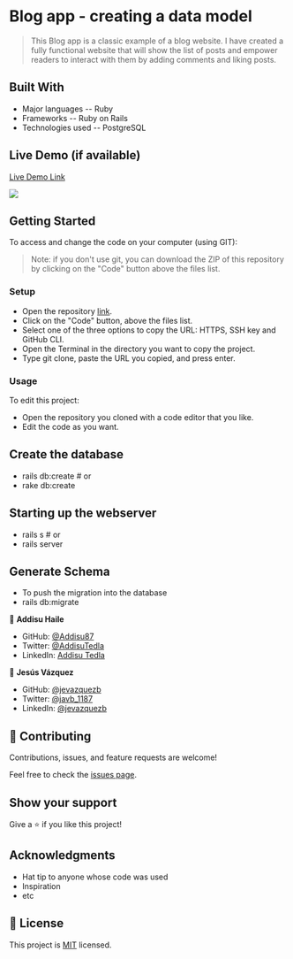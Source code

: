 # Blog app - creating a data model

> This Blog app is a classic example of a blog website. I have created a fully functional website that will show the list of posts and empower readers to interact with them by adding comments and liking posts.

## Built With

- Major languages -- Ruby
- Frameworks -- Ruby on Rails
- Technologies used -- PostgreSQL

## Live Demo (if available)

[Live Demo Link](https://livedemo.com)

![](../Blog-App/app/assets/images/ERD-blog-app.png)

## Getting Started

To access and change the code on your computer (using GIT):

> Note: if you don't use git, you can download the ZIP of this repository by clicking on the "Code" button above the files list.

### Setup

- Open the repository [link](git@github.com:Addisu87/Blog-App.git).
- Click on the "Code" button, above the files list.
- Select one of the three options to copy the URL: HTTPS, SSH key and GitHub CLI.
- Open the Terminal in the directory you want to copy the project.
- Type git clone, paste the URL you copied, and press enter.

### Usage

To edit this project:

- Open the repository you cloned with a code editor that you like.
- Edit the code as you want.

## Create the database

- rails db:create # or
- rake db:create

## Starting up the webserver

- rails s # or
- rails server

## Generate Schema

- To push the migration into the database
- rails db:migrate

👤 **Addisu Haile**

- GitHub: [@Addisu87](https://github.com/Addisu87)
- Twitter: [@AddisuTedla](https://twitter.com/AddisuTedla)
- LinkedIn: [Addisu Tedla](www.linkedin.com/in/addisu-tedla/)

👤 **Jesús Vázquez**

- GitHub: [@jevazquezb](https://github.com/jevazquezb)
- Twitter: [@javb_1187](https://twitter.com/javb_1187)
- LinkedIn: [@jevazquezb](https://www.linkedin.com/in/jevazquezb)

## 🤝 Contributing

Contributions, issues, and feature requests are welcome!

Feel free to check the [issues page](git@github.com:Addisu87/Blog-App.git/issues/).

## Show your support

Give a ⭐️ if you like this project!

## Acknowledgments

- Hat tip to anyone whose code was used
- Inspiration
- etc

## 📝 License

This project is [MIT](./LICENSE) licensed.
